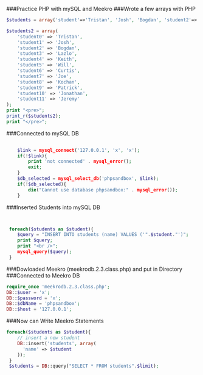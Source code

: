 ###Practice PHP with mySQL and Meekro
###Wrote a few arrays with PHP
```php
$students = array('student'=>'Tristan', 'Josh', 'Bogdan', 'student2'=>'Lazlo', 'Keith', 'Will', 'Curtis', 'Joe', 'Kochan', 'Patrick', 'Jonathan', 'Jeremy');

$students2 = array(
	'student0' => 'Tristan', 
	'student1' => 'Josh', 
	'student2' => 'Bogdan', 
	'student3' => 'Lazlo', 
	'student4' => 'Keith', 
	'student5' => 'Will', 
	'student6' => 'Curtis', 
	'student7' => 'Joe', 
	'student8' => 'Kochan', 
	'student9' => 'Patrick', 
	'student10' => 'Jonathan', 
	'student11' => 'Jeremy'
);
print "<pre>";
print_r($students2);
print "</pre>";
```
###Connected to mySQL DB
```php
	
	$link = mysql_connect('127.0.0.1', 'x', 'x');
	if(!$link){
		print 'not connected' . mysql_error();
		exit;
	}
	$db_selected = mysql_select_db('phpsandbox', $link);
	if(!$db_selected){
		die("Cannot use database phpsandbox:" . mysql_error());
	}
```
###Inserted Students into mySQL DB
```php


 foreach($students as $student){
 	$query = "INSERT INTO students (name) VALUES ('".$student."')";
 	print $query;
 	print "<br />";
 	mysql_query($query);
 }
 ```
###Dowloaded Meekro (meekrodb.2.3.class.php) and put in Directory
###Connected to Meekro DB
```php
require_once 'meekrodb.2.3.class.php';
DB::$user = 'x';
DB::$password = 'x';
DB::$dbName = 'phpsandbox';
DB::$host = '127.0.0.1';
```
###Now can Write Meekro Statements
```php
foreach($students as $student){
	// insert a new student
	DB::insert('students', array(
 	  'name' => $student
 	));
 }
 $students = DB::query("SELECT * FROM students".$limit);
 ```
